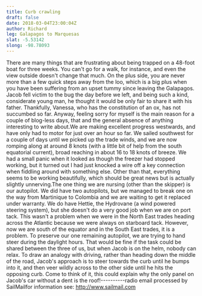 ```yaml
---
title: Curb crawling
draft: false
date: 2018-03-04T23:00:04Z
author: Richard 
leg: Galapagos to Marquesas 
slat: -5.53142 
slong: -98.78093 
---
```

There are many things that are frustrating about being trapped on a 48-foot boat for three weeks. You can't go for a walk, for instance, and even the view outside doesn't change that much. On the plus side, you are never more than a few quick steps away from the loo, which is a big plus when you have been suffering from an upset tummy since leaving the Galapagos. Jacob fell victim to the bug the day before we left, and being such a kind, considerate young man, he thought it would be only fair to share it with his father. Thankfully, Vanessa, who has the constitution of an ox, has not succumbed so far. Anyway, feeling sorry for myself is the main reason for a couple of blog-less days, that and the general absence of anything interesting to write about.We are making excellent progress westwards, and have only had to motor for just over an hour so far. We sailed southwest for a couple of days until we picked up the trade winds, and we are now romping along at around 8 knots (with a little bit of help from the south equatorial current), broad reaching in about 16 to 18 knots of breeze. We had a small panic when it looked as though the freezer had stopped working, but it turned out I had just knocked a wire off a key connection when fiddling around with something else. Other than that, everything seems to be working beautifully, which should be great news but is actually slightly unnerving.The one thing we are nursing (other than the skipper) is our autopilot. We did have two autopilots, but we managed to break one on the way from Martinique to Colombia and we are waiting to get it replaced under warranty. We do have Hettie, the Hydrovane (a wind powered steering system), but she doesn't do a very good job when we are on port tack. This wasn't a problem when we were in the North East trades heading across the Atlantic because we were always on starboard tack. However, now we are south of the equator and in the South East trades, it is a problem. To preserve our one remaining autopilot, we are trying to hand steer during the daylight hours. That would be fine if the task could be shared between the three of us, but when Jacob is on the helm, nobody can relax. To draw an analogy with driving, rather than heading down the middle of the road, Jacob's approach is to steer towards the curb until he bumps into it, and then veer wildly across to the other side until he hits the opposing curb. Come to think of it, this could explain why the only panel on Jacob's car without a dent is the roof!----------radio email processed by SailMailfor information see:  http://www.sailmail.com
